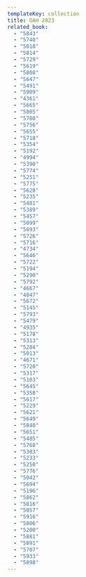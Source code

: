 ```yaml
---
templateKey: collection
title: OAH 2023
related_book:
  - "5843"
  - "5740"
  - "5818"
  - "5814"
  - "5729"
  - "5619"
  - "5808"
  - "5647"
  - "5491"
  - "5909"
  - "4361"
  - "5665"
  - "5805"
  - "5780"
  - "5756"
  - "5655"
  - "5718"
  - "5354"
  - "5192"
  - "4994"
  - "5390"
  - "5774"
  - "5251"
  - "5775"
  - "5628"
  - "5235"
  - "5481"
  - "5389"
  - "5457"
  - "5099"
  - "5693"
  - "5726"
  - "5716"
  - "4734"
  - "5646"
  - "5722"
  - "5194"
  - "5290"
  - "5792"
  - "4667"
  - "4047"
  - "5672"
  - "5145"
  - "5793"
  - "5479"
  - "4935"
  - "5178"
  - "5313"
  - "5284"
  - "5013"
  - "4671"
  - "5720"
  - "5317"
  - "5103"
  - "5645"
  - "5358"
  - "5617"
  - "5229"
  - "5621"
  - "5649"
  - "5840"
  - "5651"
  - "5485"
  - "5768"
  - "5303"
  - "5233"
  - "5250"
  - "5776"
  - "5042"
  - "5694"
  - "5196"
  - "5862"
  - "5816"
  - "5057"
  - "5916"
  - "5806"
  - "5200"
  - "5881"
  - "5891"
  - "5707"
  - "5933"
  - "5898"
---
```

